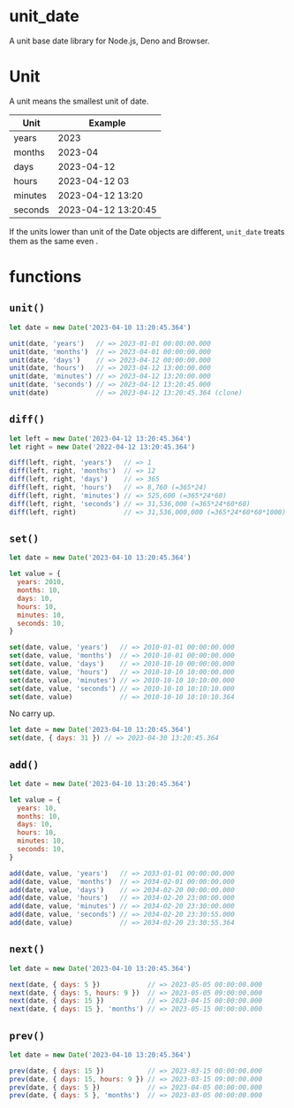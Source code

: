 # unit_date

A unit base date library for Node.js, Deno and Browser.

# Unit

A unit means the smallest unit of date.

| Unit | Example |
| --- | --- |
| years | 2023 |
| months | 2023-04 |
| days | 2023-04-12 |
| hours | 2023-04-12 03 |
| minutes | 2023-04-12 13:20 |
| seconds | 2023-04-12 13:20:45 |

If the units lower than unit of the Date objects are different, `unit_date` treats them as the same even .

# functions

## `unit()`

```js
let date = new Date('2023-04-10 13:20:45.364')

unit(date, 'years')   // => 2023-01-01 00:00:00.000
unit(date, 'months')  // => 2023-04-01 00:00:00.000
unit(date, 'days')    // => 2023-04-12 00:00:00.000
unit(date, 'hours')   // => 2023-04-12 13:00:00.000
unit(date, 'minutes') // => 2023-04-12 13:20:00.000
unit(date, 'seconds') // => 2023-04-12 13:20:45.000
unit(date)            // => 2023-04-12 13:20:45.364 (clone)

```

## `diff()`

```js
let left = new Date('2023-04-12 13:20:45.364')
let right = new Date('2022-04-12 13:20:45.364')

diff(left, right, 'years')   // => 1
diff(left, right, 'months')  // => 12
diff(left, right, 'days')    // => 365
diff(left, right, 'hours')   // => 8,760 (=365*24)
diff(left, right, 'minutes') // => 525,600 (=365*24*60)
diff(left, right, 'seconds') // => 31,536,000 (=365*24*60*60)
diff(left, right)            // => 31,536,000,000 (=365*24*60*60*1000)
```

## `set()`

```js
let date = new Date('2023-04-10 13:20:45.364')

let value = {
  years: 2010,
  months: 10,
  days: 10,
  hours: 10,
  minutes: 10,
  seconds: 10,
}

set(date, value, 'years')   // => 2010-01-01 00:00:00.000
set(date, value, 'months')  // => 2010-10-01 00:00:00.000
set(date, value, 'days')    // => 2010-10-10 00:00:00.000
set(date, value, 'hours')   // => 2010-10-10 10:00:00.000
set(date, value, 'minutes') // => 2010-10-10 10:10:00.000
set(date, value, 'seconds') // => 2010-10-10 10:10:10.000
set(date, value)            // => 2010-10-10 10:10:10.364
```

No carry up.

```js
let date = new Date('2023-04-10 13:20:45.364')
set(date, { days: 31 }) // => 2023-04-30 13:20:45.364
```

## `add()`

```js
let date = new Date('2023-04-10 13:20:45.364')

let value = {
  years: 10,
  months: 10,
  days: 10,
  hours: 10,
  minutes: 10,
  seconds: 10,
}

add(date, value, 'years')   // => 2033-01-01 00:00:00.000
add(date, value, 'months')  // => 2034-02-01 00:00:00.000
add(date, value, 'days')    // => 2034-02-20 00:00:00.000
add(date, value, 'hours')   // => 2034-02-20 23:00:00.000
add(date, value, 'minutes') // => 2034-02-20 23:30:00.000
add(date, value, 'seconds') // => 2034-02-20 23:30:55.000
add(date, value)            // => 2034-02-20 23:30:55.364
```

## `next()`

```js
let date = new Date('2023-04-10 13:20:45.364')

next(date, { days: 5 })            // => 2023-05-05 00:00:00.000
next(date, { days: 5, hours: 9 })  // => 2023-05-05 09:00:00.000
next(date, { days: 15 })           // => 2023-04-15 00:00:00.000
next(date, { days: 15 }, 'months') // => 2023-05-15 00:00:00.000
```

## `prev()`

```js
let date = new Date('2023-04-10 13:20:45.364')

prev(date, { days: 15 })           // => 2023-03-15 00:00:00.000
prev(date, { days: 15, hours: 9 }) // => 2023-03-15 09:00:00.000
prev(date, { days: 5 })            // => 2023-04-05 00:00:00.000
prev(date, { days: 5 }, 'months')  // => 2023-03-05 00:00:00.000
```